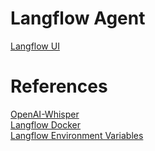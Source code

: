 # Langflow Agent
[Langflow UI](http://localhost:7860/flows)

# References
[OpenAI-Whisper](https://github.com/openai/whisper)  
[Langflow Docker](https://docs.langflow.org/deployment-docker)  
[Langflow Environment Variables](https://docs.langflow.org/environment-variables)  